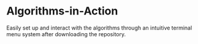 # Algorithms-in-Action
Easily set up and interact with the algorithms through an intuitive terminal menu system after downloading the repository.

